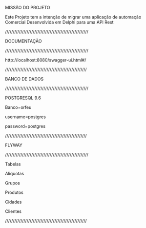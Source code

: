 MISSÃO DO PROJETO


Este Projeto tem a intenção de migrar uma aplicação de automação Comercial Desenvolvida em Delphi para uma API Rest

//////////////////////////////////////////////////////

DOCUMENTAÇÃO

//////////////////////////////////////////////////////

http://localhost:8080/swagger-ui.html#/

/////////////////////////////////////////////////////

BANCO DE DADOS

//////////////////////////////////////////////////////

POSTGRESQL 9.6

Banco=orfeu

username=postgres

password=postgres

/////////////////////////////////////////////////////

FLYWAY

//////////////////////////////////////////////////////

Tabelas

Aliquotas

Grupos

Produtos

Cidades

Clientes


/////////////////////////////////////////////////////

